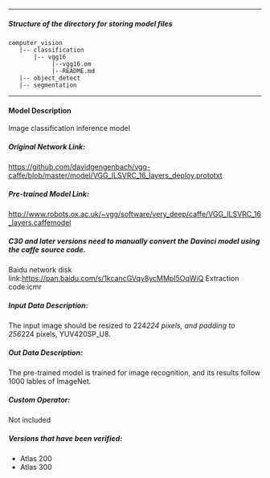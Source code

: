 *******************************************************************************
##### Structure of the directory for storing model files
```
computer_vision
   |-- classification
       |-- vgg16
            |--vgg16.om
            |--README.md
   |-- object_detect
   |-- segmentation
```
*******************************************************************************

#### Model Description
Image classification inference model

##### Original Network Link:
https://github.com/davidgengenbach/vgg-caffe/blob/master/model/VGG_ILSVRC_16_layers_deploy.prototxt

##### Pre-trained Model Link:
http://www.robots.ox.ac.uk/~vgg/software/very_deep/caffe/VGG_ILSVRC_16_layers.caffemodel

##### C30 and later versions need to manually convert the Davinci model using the caffe source code.
Baidu network disk link:https://pan.baidu.com/s/1kcancGVqy8ycMMpI5OqWiQ Extraction code:icmr

##### Input Data Description:
The input image should be resized to 224*224 pixels, and padding to 256*224 pixels, YUV420SP_U8.

##### Out Data Description:
The pre-trained model is trained for image recognition, and its results follow 1000 lables of ImageNet.

##### Custom Operator:
Not included

##### Versions that have been verified:
- Atlas 200
- Atlas 300
